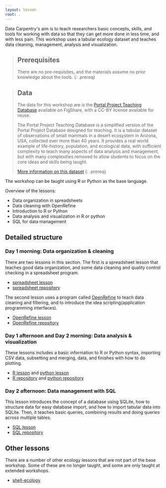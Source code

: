 ```yaml
---
layout: lesson
root: .
---
```


Data Carpentry's aim is to teach researchers basic concepts, skills, and tools for working with data so that they can get more done in less time, and with less pain. This workshop uses a tabular ecology dataset and teaches data cleaning, management, analysis and visualization. 


> ## Prerequisites
>
> There are no pre-requisites, and the materials assume no prior knowledge about the tools.
{: .prereq}

> ## Data
> 
> The data for this workshop are is the [Portal Project Teaching Database](https://figshare.com/articles/Portal_Project_Teaching_Database/1314459) available on FigShare, with a CC-BY license available for reuse.
>
> The Portal Project Teaching Database is a simplified version of the Portal 
> Project Database designed for teaching. It is a tabular dataset of observations
> of small mammals in a desert ecosystem in Arizona, USA, collected over more than 40 years.
> It provides a real world example of 
> life-history, population, and ecological data, with sufficient complexity to 
> teach many aspects of data analysis and management, but with many complexities
> removed to allow students to focus on the core ideas and skills being taught.
>
> [More information on this dataset](data)
{: .prereq}

The workshop can be taught using R or Python as the base language.

Overview of the lessons:

  * Data organization in spreadsheets
  * Data cleaning with OpenRefine
  * Introduction to R or Python
  * Data analysis and visualization in R or python
  * SQL for data management

## Detailed structure

### Day 1 morning: Data organization & cleaning

There are two lessons in this section. The first is a spreadsheet lesson that teaches  good data organization, and some data cleaning and quality control checking in a spreadsheet program.

  * [spreadsheet lesson](http://www.datacarpentry.org/spreadsheet-ecology-lesson/)
  * [spreadsheet repository](https://github.com/datacarpentry/spreadsheet-ecology-lesson)

The second lesson uses a program called [OpenRefine](http://openrefine.org/) to teach data cleaning and filtering, and to introduce the idea scripting(application programming interfaces).

  * [OpenRefine lesson](http://www.datacarpentry.org/OpenRefine-ecology-lesson/)
  * [OpenRefine repository](https://github.com/datacarpentry/OpenRefine-ecology-lesson)

### Day 1 afternoon and Day 2 morning: Data analysis & visualization

These lessons includes a basic information to R or Python syntax, importing CSV data, subsetting and merging, data, and finishes with how to do plotting.

  * [R lesson](http://www.datacarpentry.org/R-ecology-lesson/) and [python lesson](http://www.datacarpentry.org/python-ecology-lesson/)
  * [R repository](https://github.com/datacarpentry/R-ecology-lesson) and [python repository](https://github.com/datacarpentry/python-ecology-lesson)


### Day 2 afternoon: Data management with SQL

This lesson introduces the concept of a database using SQLite, how to structure data for easy database import, and how to import tabular data into SQLite. Then, it teaches basic queries, combining results and doing queries across multiple tables.  

  * [SQL lesson](http://www.datacarpentry.org/sql-ecology-lesson/)
  * [SQL repository](https://github.com/datacarpentry/sql-ecology-lesson)

## Other lessons

There are a number of other ecology lessons that are not part of the base workshop. Some of these are no longer taught, and some are only taught at extended workshops.

  * [shell-ecology](https://github.com/datacarpentry/shell-ecology)

